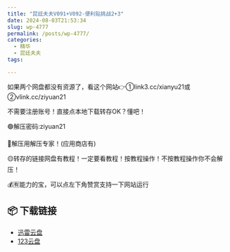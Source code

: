 ```yaml
---
title: "昆廷夫夫V091+V092-便利贴挑战2+3"
date: 2024-08-03T21:53:34
slug: wp-4777
permalink: /posts/wp-4777/
categories:
  - 精华
  - 昆廷夫夫
tags:

---
```


如果两个网盘都没有资源了，看这个网站👉①link3.cc/xianyu21或②vlink.cc/ziyuan21

不需要注册账号！直接点本地下载转存OK？懂吧！

🟢解压密码:ziyuan21

🔵解压用解压专家！(应用商店有)

🟡转存的链接网盘有教程！一定要看教程！按教程操作！不按教程操作你不会解压！

💰🈶能力的宝，可以点左下角赞赏支持一下网站运行

## 📦 下载链接
- [迅雷云盘](https://blziyuan21.com/pay-download/4777?key=967e83e2fd&down_id=0)
- [123云盘](https://blziyuan21.com/pay-download/4777?key=967e83e2fd&down_id=1)

